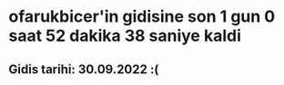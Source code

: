 # ofarukbicer'in gidisine son 1 gun 0 saat 52 dakika 38 saniye kaldi

## Gidis tarihi: 30.09.2022 :(